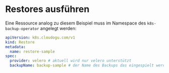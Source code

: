 # Restores ausführen

Eine Ressource analog zu diesem Beispiel muss im Namespace des `k8s-backup-operator` angelegt werden:
```yaml
apiVersion: k8s.cloudogu.com/v1
kind: Restore
metadata:
  name: restore-sample
spec:
  provider: velero # aktuell wird nur velero unterstützt
  backupName: backup-sample # der Name des Backups das eingespielt werden soll
```